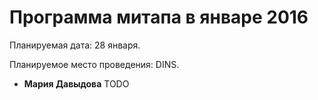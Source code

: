 # Программа митапа в январе 2016

Планируемая дата: 28 января.

Планируемое место проведения: DINS.

* **Мария Давыдова** TODO
